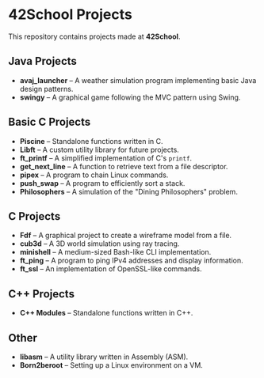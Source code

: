 # 42School Projects  

This repository contains projects made at **42School**.

## Java Projects  

- **avaj_launcher** – A weather simulation program implementing basic Java design patterns.
- **swingy** – A graphical game following the MVC pattern using Swing.

## Basic C Projects  

- **Piscine** – Standalone functions written in C.
- **Libft** – A custom utility library for future projects.
- **ft_printf** – A simplified implementation of C's `printf`.
- **get_next_line** – A function to retrieve text from a file descriptor.
- **pipex** – A program to chain Linux commands.
- **push_swap** – A program to efficiently sort a stack.
- **Philosophers** – A simulation of the "Dining Philosophers" problem.

## C Projects  

- **Fdf** – A graphical project to create a wireframe model from a file.
- **cub3d** – A 3D world simulation using ray tracing.
- **minishell** – A medium-sized Bash-like CLI implementation.
- **ft_ping** – A program to ping IPv4 addresses and display information.
- **ft_ssl** – An implementation of OpenSSL-like commands.

## C++ Projects  

- **C++ Modules** – Standalone functions written in C++.

## Other  

- **libasm** – A utility library written in Assembly (ASM).
- **Born2beroot** – Setting up a Linux environment on a VM.
